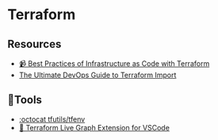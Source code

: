 # Terraform

## Resources
- [📹 Best Practices of Infrastructure as Code with Terraform](https://youtu.be/yylLX7TrSnQ)
- [The Ultimate DevOps Guide to Terraform Import](https://controlmonkey.io/blog/the-ultimate-devops-guide-to-terraform-import)

## 🔨Tools  
- [:octocat tfutils/tfenv](https://github.com/tfutils/tfenv)
- [🔨 Terraform Live Graph Extension for VSCode](https://github.com/adamiBs/vscode-terraform-live-graph)
